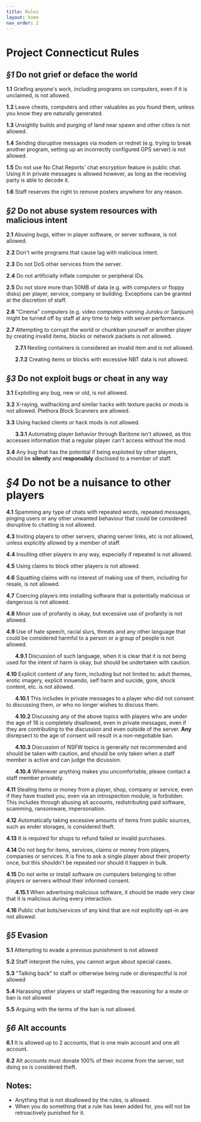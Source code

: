 ```yaml
---
title: Rules
layout: home
nav_order: 2
---
```


# Project Connecticut Rules
## ***§1*** Do not grief or deface the world
**1.1** Griefing anyone's work, including programs on computers, even if it is unclaimed, is not allowed.

**1.2** Leave chests, computers and other valuables as you found them, unless you know they are naturally generated.

**1.3** Unsightly builds and purging of land near spawn and other cities is not allowed.

**1.4** Sending disruptive messages via modem or rednet (e.g. trying to break another program, setting up an incorrectly configured GPS server) is not allowed.

**1.5** Do not use No Chat Reports' chat encryption feature in public chat. Using it in private messages is allowed however, as long as the receiving party is able to decode it.

**1.6** Staff reserves the right to remove posters anywhere for any reason.

## ***§2*** Do not abuse system resources with malicious intent
**2.1** Abusing bugs, either in player software, or server software, is not allowed.

**2.2** Don't write programs that cause lag with malicious intent.

**2.3** Do not DoS other services from the server.

**2.4** Do not artificially inflate computer or peripheral IDs.

**2.5** Do not store more than 50MB of data (e.g. with computers or floppy disks) per player, service, company or building. Exceptions can be granted at the discretion of staff.

**2.6** "Cinema" computers (e.g. video computers running Juroku or Sanjuuni) might be turned off by staff at any time to help with server performance.

**2.7** Attempting to corrupt the world or chunkban yourself or another player by creating invalid items, blocks or network packets is not allowed.

&nbsp;&nbsp;&nbsp;&nbsp;&nbsp;&nbsp;**2.7.1** Nesting containers is considered an invalid item and is not allowed.

&nbsp;&nbsp;&nbsp;&nbsp;&nbsp;&nbsp;**2.7.2** Creating items or blocks with excessive NBT data is not allowed.

## ***§3*** Do not exploit bugs or cheat in any way
**3.1** Exploiting any bug, new or old, is not allowed.

**3.2** X-raying, wallhacking and similar hacks with texture packs or mods is not allowed. Plethora Block Scanners are allowed.

**3.3** Using hacked clients or hack mods is not allowed.

&nbsp;&nbsp;&nbsp;&nbsp;&nbsp;&nbsp;**3.3.1** Automating player behavior through Baritone isn't allowed, as this accesses information that a regular player can't access without the mod.

**3.4** Any bug that has the potential if being exploited by other players, should be **silently** and **responsibly** disclosed to a member of staff.

# ***§4*** Do not be a nuisance to other players
**4.1** Spamming any type of chats with repeated words, repeated messages, pinging users or any other unwanted behaviour that could be considered disruptive to chatting is not allowed.

**4.3** Inviting players to other servers, sharing server links, etc is not allowed, unless explicitly allowed by a member of staff.

**4.4** Insulting other players in any way, especially if repeated is not allowed.

**4.5** Using claims to block other players is not allowed.

**4.6** Squatting claims with no interest of making use of them, including for resale, is not allowed.

**4.7** Coercing players into installing software that is potentially malicious or dangerous is not allowed.

**4.8** Minor use of profanity is okay, but excessive use of profanity is not allowed.

**4.9** Use of hate speech, racial slurs, threats and any other language that could be considered harmful to a person or a group of people is not allowed.

&nbsp;&nbsp;&nbsp;&nbsp;&nbsp;&nbsp;**4.9.1** Discussion of such language, when it is clear that it is not being used for the intent of harm is okay, but should be undertaken with caution.

**4.10** Explicit content of any form, including but not limited to: adult themes, erotic imagery, explicit innuendo, self harm and suicide, gore, shock content, etc. is not allowed.

&nbsp;&nbsp;&nbsp;&nbsp;&nbsp;&nbsp;**4.10.1** This includes in private messages to a player who did not consent to discussing them, or who no longer wishes to discuss them.

&nbsp;&nbsp;&nbsp;&nbsp;&nbsp;&nbsp;**4.10.2** Discussing any of the above topics with players who are under the age of 18 is completely disallowed, even in private messages, even if they are contributing to the discussion and even outside of the server. **Any** disrepsect to the age of consent will result in a non-negotiable ban.

&nbsp;&nbsp;&nbsp;&nbsp;&nbsp;&nbsp;**4.10.3** Discussion of NSFW topics is generally not recommended and should be taken with caution, and should be only taken when a staff member is active and can judge the dicussion.

&nbsp;&nbsp;&nbsp;&nbsp;&nbsp;&nbsp;**4.10.4** Whenever anything makes you uncomfortable, please contact a staff member privately.

**4.11** Stealing items or money from a player, shop, company or service, even if they have trusted you, even via an introspection module, is forbidden. This includes through abusing alt accounts, redistributing paid software, scamming, ransomware, impersonation.

**4.12** Automatically taking excessive amounts of items from public sources, such as ender storages, is considered theft.

**4.13** It is required for shops to refund failed or invalid purchases.

**4.14** Do not beg for items, services, claims or money from players, companies or services. It is fine to ask a single player about their property once, but this shouldn't be repeated nor should it happen in bulk.

**4.15** Do not write or install software on computers belonging to other players or servers without their informed consent.

&nbsp;&nbsp;&nbsp;&nbsp;&nbsp;&nbsp;**4.15.1** When advertising malicious software, it should be made very clear that it is malicious during every interaction.

**4.16** Public chat bots/services of any kind that are not explicitly opt-in are not allowed.

## ***§5*** Evasion
**5.1** Attempting to evade a previous punishment is not allowed

**5.2** Staff interpret the rules, you cannot argue about special cases.

**5.3** "Talking back" to staff or otherwise being rude or disrespectful is not allowed

**5.4** Harassing other players or staff regarding the reasoning for a mute or ban is not allowed

**5.5** Arguing with the terms of the ban is not allowed.

## ***§6*** Alt accounts
**6.1** It is allowed up to 2 accounts, that is one main account and one alt account.

**6.2** Alt accounts must donate 100% of their income from the server, not doing so is considered theft.

## Notes:
- Anything that is not disallowed by the rules, is allowed.
- When you do something that a rule has been added for, you will not be retroactively punished for it.